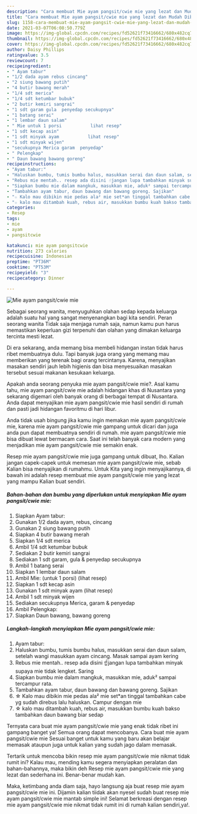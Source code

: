 ```yaml
---
description: "Cara membuat Mie ayam pangsit/cwie mie yang lezat dan Mudah Dibuat"
title: "Cara membuat Mie ayam pangsit/cwie mie yang lezat dan Mudah Dibuat"
slug: 1158-cara-membuat-mie-ayam-pangsit-cwie-mie-yang-lezat-dan-mudah-dibuat
date: 2021-03-07T06:08:50.779Z
image: https://img-global.cpcdn.com/recipes/fd52621f73416662/680x482cq70/mie-ayam-pangsitcwie-mie-foto-resep-utama.jpg
thumbnail: https://img-global.cpcdn.com/recipes/fd52621f73416662/680x482cq70/mie-ayam-pangsitcwie-mie-foto-resep-utama.jpg
cover: https://img-global.cpcdn.com/recipes/fd52621f73416662/680x482cq70/mie-ayam-pangsitcwie-mie-foto-resep-utama.jpg
author: Daisy Phillips
ratingvalue: 3.5
reviewcount: 7
recipeingredient:
- " Ayam tabur"
- "1/2 dada ayam rebus cincang"
- "2 siung bawang putih"
- "4 butir bawang merah"
- "1/4 sdt merica"
- "1/4 sdt ketumbar bubuk"
- "2 butir kemiri sangrai"
- "1 sdt garam gula  penyedap secukupnya"
- "1 batang serai"
- "1 lembar daun salam"
- " Mie untuk 1 porsi           lihat resep"
- "1 sdt kecap asin"
- "1 sdt minyak ayam           lihat resep"
- "1 sdt minyak wijen"
- "secukupnya Merica garam  penyedap"
- " Pelengkap"
- " Daun bawang bawang goreng"
recipeinstructions:
- "Ayam tabur:"
- "Haluskan bumbu, tumis bumbu halus, masukkan serai dan daun salam, setelah wangi masukkan ayam cincang. Masak sampai ayam kering"
- "Rebus mie mentah.. resep ada disini ☝️jangan lupa tambahkan minyak supaya mie tidak lengket. Saring"
- "Siapkan bumbu mie dalam mangkuk, masukkan mie, aduk² sampai tercampur rata."
- "Tambahkan ayam tabur, daun bawang dan bawang goreng. Sajikan"
- "☆ Kalo mau dibikin mie pedas ala² mie set*an tinggal tambahkan cabe yg sudah direbus lalu haluskan. Campur dengan mie"
- "☆ kalo mau ditambah kuah, rebus air, masukkan bumbu kuah bakso tambahkan daun bawang biar sedap"
categories:
- Resep
tags:
- mie
- ayam
- pangsitcwie

katakunci: mie ayam pangsitcwie 
nutrition: 273 calories
recipecuisine: Indonesian
preptime: "PT36M"
cooktime: "PT53M"
recipeyield: "3"
recipecategory: Dinner

---
```



![Mie ayam pangsit/cwie mie](https://img-global.cpcdn.com/recipes/fd52621f73416662/680x482cq70/mie-ayam-pangsitcwie-mie-foto-resep-utama.jpg)

Sebagai seorang wanita, menyuguhkan olahan sedap kepada keluarga adalah suatu hal yang sangat menyenangkan bagi kita sendiri. Peran seorang  wanita Tidak saja menjaga rumah saja, namun kamu pun harus memastikan keperluan gizi terpenuhi dan olahan yang dimakan keluarga tercinta mesti lezat.

Di era  sekarang, anda memang bisa membeli hidangan instan tidak harus ribet membuatnya dulu. Tapi banyak juga orang yang memang mau memberikan yang terenak bagi orang tercintanya. Karena, menyajikan masakan sendiri jauh lebih higienis dan bisa menyesuaikan masakan tersebut sesuai makanan kesukaan keluarga. 



Apakah anda seorang penyuka mie ayam pangsit/cwie mie?. Asal kamu tahu, mie ayam pangsit/cwie mie adalah hidangan khas di Nusantara yang sekarang digemari oleh banyak orang di berbagai tempat di Nusantara. Anda dapat menyajikan mie ayam pangsit/cwie mie hasil sendiri di rumah dan pasti jadi hidangan favoritmu di hari libur.

Anda tidak usah bingung jika kamu ingin memakan mie ayam pangsit/cwie mie, karena mie ayam pangsit/cwie mie gampang untuk dicari dan juga anda pun dapat membuatnya sendiri di rumah. mie ayam pangsit/cwie mie bisa dibuat lewat bermacam cara. Saat ini telah banyak cara modern yang menjadikan mie ayam pangsit/cwie mie semakin enak.

Resep mie ayam pangsit/cwie mie juga gampang untuk dibuat, lho. Kalian jangan capek-capek untuk memesan mie ayam pangsit/cwie mie, sebab Kalian bisa menyajikan di rumahmu. Untuk Kita yang ingin menyajikannya, di bawah ini adalah resep membuat mie ayam pangsit/cwie mie yang lezat yang mampu Kalian buat sendiri.

<!--inarticleads1-->

##### Bahan-bahan dan bumbu yang diperlukan untuk menyiapkan Mie ayam pangsit/cwie mie:

1. Siapkan  Ayam tabur:
1. Gunakan 1/2 dada ayam, rebus, cincang
1. Gunakan 2 siung bawang putih
1. Siapkan 4 butir bawang merah
1. Siapkan 1/4 sdt merica
1. Ambil 1/4 sdt ketumbar bubuk
1. Sediakan 2 butir kemiri sangrai
1. Sediakan 1 sdt garam, gula &amp; penyedap secukupnya
1. Ambil 1 batang serai
1. Siapkan 1 lembar daun salam
1. Ambil  Mie: (untuk 1 porsi)           (lihat resep)
1. Siapkan 1 sdt kecap asin
1. Gunakan 1 sdt minyak ayam           (lihat resep)
1. Ambil 1 sdt minyak wijen
1. Sediakan secukupnya Merica, garam &amp; penyedap
1. Ambil  Pelengkap:
1. Siapkan  Daun bawang, bawang goreng




<!--inarticleads2-->

##### Langkah-langkah menyiapkan Mie ayam pangsit/cwie mie:

1. Ayam tabur:
1. Haluskan bumbu, tumis bumbu halus, masukkan serai dan daun salam, setelah wangi masukkan ayam cincang. Masak sampai ayam kering
1. Rebus mie mentah.. resep ada disini ☝️jangan lupa tambahkan minyak supaya mie tidak lengket. Saring
1. Siapkan bumbu mie dalam mangkuk, masukkan mie, aduk² sampai tercampur rata.
1. Tambahkan ayam tabur, daun bawang dan bawang goreng. Sajikan
1. ☆ Kalo mau dibikin mie pedas ala² mie set*an tinggal tambahkan cabe yg sudah direbus lalu haluskan. Campur dengan mie
1. ☆ kalo mau ditambah kuah, rebus air, masukkan bumbu kuah bakso tambahkan daun bawang biar sedap




Ternyata cara buat mie ayam pangsit/cwie mie yang enak tidak ribet ini gampang banget ya! Semua orang dapat mencobanya. Cara buat mie ayam pangsit/cwie mie Sesuai banget untuk kamu yang baru akan belajar memasak ataupun juga untuk kalian yang sudah jago dalam memasak.

Tertarik untuk mencoba bikin resep mie ayam pangsit/cwie mie nikmat tidak rumit ini? Kalau mau, mending kamu segera menyiapkan peralatan dan bahan-bahannya, maka bikin deh Resep mie ayam pangsit/cwie mie yang lezat dan sederhana ini. Benar-benar mudah kan. 

Maka, ketimbang anda diam saja, hayo langsung aja buat resep mie ayam pangsit/cwie mie ini. Dijamin kalian tiidak akan nyesel sudah buat resep mie ayam pangsit/cwie mie mantab simple ini! Selamat berkreasi dengan resep mie ayam pangsit/cwie mie nikmat tidak rumit ini di rumah kalian sendiri,ya!.

